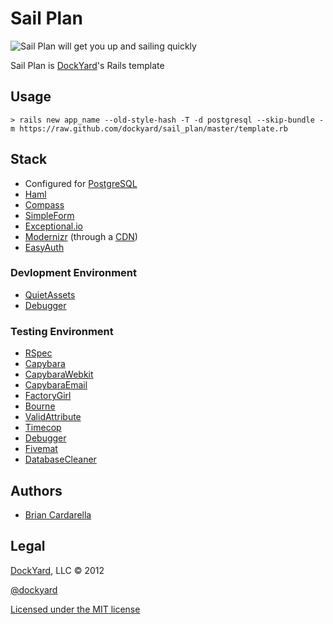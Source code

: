 # Sail Plan #
![Sail Plan will get you up and sailing quickly](http://upload.wikimedia.org/wikipedia/commons/8/87/Tackling.png)

Sail Plan is [DockYard](http://dockyard.com)'s Rails template

## Usage ##

```
> rails new app_name --old-style-hash -T -d postgresql --skip-bundle -m https://raw.github.com/dockyard/sail_plan/master/template.rb
```

## Stack ##

* Configured for [PostgreSQL](http://postgresql.org)
* [Haml](http://haml.info)
* [Compass](http://compass-style.org)
* [SimpleForm](https://github.com/plataformatec/simple_form)
* [Exceptional.io](http://exceptional.io)
* [Modernizr](http://modernizr.com) (through a [CDN](http://www.cdnjs.com))
* [EasyAuth](https://github.com/dockyard/easy_auth)

### Devlopment Environment ###

* [QuietAssets](https://github.com/evrone/quiet_assets)
* [Debugger](https://github.com/cldwalker/debugger)

### Testing Environment ###

* [RSpec](https://www.relishapp.com/rspec)
* [Capybara](https://github.com/jnicklas/capybara)
* [CapybaraWebkit](https://github.com/thoughtbot/capybara-webkit)
* [CapybaraEmail](https://github.com/dockyard/capybara-email)
* [FactoryGirl](https://github.com/thoughtbot/factory_girl)
* [Bourne](https://github.com/thoughtbot/bourne)
* [ValidAttribute](https://github.com/bcardarella/valid_attribute)
* [Timecop](https://github.com/jtrupiano/timecop)
* [Debugger](https://github.com/cldwalker/debugger)
* [Fivemat](https://github.com/tpope/fivemat)
* [DatabaseCleaner](https://github.com/bmabey/database_cleaner)

## Authors ##

* [Brian Cardarella](http://twitter.com/bcardarella)

## Legal ##

[DockYard](http://dockyard.com), LLC &copy; 2012

[@dockyard](http://twitter.com/dockyard)

[Licensed under the MIT license](http://www.opensource.org/licenses/mit-license.php)
